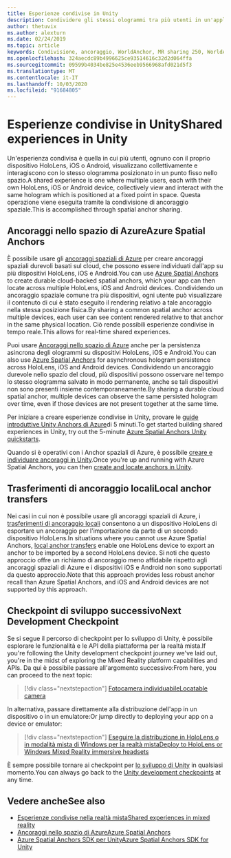 ```yaml
---
title: Esperienze condivise in Unity
description: Condividere gli stessi ologrammi tra più utenti in un'applicazione Unity.
author: thetuvix
ms.author: alexturn
ms.date: 02/24/2019
ms.topic: article
keywords: Condivisione, ancoraggio, WorldAnchor, MR sharing 250, WorldAnchorTransferBatch, SpatialPerception, Azure, ancoraggi spaziali di Azure, ASA
ms.openlocfilehash: 324aecdc89b4996625ce93514616c32d2d064ffa
ms.sourcegitcommit: 09599b4034be825e4536eeb9566968afd021d5f3
ms.translationtype: MT
ms.contentlocale: it-IT
ms.lasthandoff: 10/03/2020
ms.locfileid: "91684805"
---
```

# <a name="shared-experiences-in-unity"></a><span data-ttu-id="2f521-104">Esperienze condivise in Unity</span><span class="sxs-lookup"><span data-stu-id="2f521-104">Shared experiences in Unity</span></span>

<span data-ttu-id="2f521-105">Un'esperienza condivisa è quella in cui più utenti, ognuno con il proprio dispositivo HoloLens, iOS o Android, visualizzano collettivamente e interagiscono con lo stesso ologramma posizionato in un punto fisso nello spazio.</span><span class="sxs-lookup"><span data-stu-id="2f521-105">A shared experience is one where multiple users, each with their own HoloLens, iOS or Android device, collectively view and interact with the same hologram which is positioned at a fixed point in space.</span></span> <span data-ttu-id="2f521-106">Questa operazione viene eseguita tramite la condivisione di ancoraggio spaziale.</span><span class="sxs-lookup"><span data-stu-id="2f521-106">This is accomplished through spatial anchor sharing.</span></span>

## <a name="azure-spatial-anchors"></a><span data-ttu-id="2f521-107">Ancoraggi nello spazio di Azure</span><span class="sxs-lookup"><span data-stu-id="2f521-107">Azure Spatial Anchors</span></span>

<span data-ttu-id="2f521-108">È possibile usare gli <a href="https://docs.microsoft.com/azure/spatial-anchors/overview" target="_blank">ancoraggi spaziali di Azure</a> per creare ancoraggi spaziali durevoli basati sul cloud, che possono essere individuati dall'app su più dispositivi HoloLens, iOS e Android.</span><span class="sxs-lookup"><span data-stu-id="2f521-108">You can use <a href="https://docs.microsoft.com/azure/spatial-anchors/overview" target="_blank">Azure Spatial Anchors</a> to create durable cloud-backed spatial anchors, which your app can then locate across multiple HoloLens, iOS and Android devices.</span></span>  <span data-ttu-id="2f521-109">Condividendo un ancoraggio spaziale comune tra più dispositivi, ogni utente può visualizzare il contenuto di cui è stato eseguito il rendering relativo a tale ancoraggio nella stessa posizione fisica.</span><span class="sxs-lookup"><span data-stu-id="2f521-109">By sharing a common spatial anchor across multiple devices, each user can see content rendered relative to that anchor in the same physical location.</span></span>  <span data-ttu-id="2f521-110">Ciò rende possibili esperienze condivise in tempo reale.</span><span class="sxs-lookup"><span data-stu-id="2f521-110">This allows for real-time shared experiences.</span></span>

<span data-ttu-id="2f521-111">Puoi usare <a href="https://docs.microsoft.com/azure/spatial-anchors/overview" target="_blank">Ancoraggi nello spazio di Azure</a> anche per la persistenza asincrona degli ologrammi su dispositivi HoloLens, iOS e Android.</span><span class="sxs-lookup"><span data-stu-id="2f521-111">You can also use <a href="https://docs.microsoft.com/azure/spatial-anchors/overview" target="_blank">Azure Spatial Anchors</a> for asynchronous hologram persistence across HoloLens, iOS and Android devices.</span></span>  <span data-ttu-id="2f521-112">Condividendo un ancoraggio durevole nello spazio del cloud, più dispositivi possono osservare nel tempo lo stesso ologramma salvato in modo permanente, anche se tali dispositivi non sono presenti insieme contemporaneamente.</span><span class="sxs-lookup"><span data-stu-id="2f521-112">By sharing a durable cloud spatial anchor, multiple devices can observe the same persisted hologram over time, even if those devices are not present together at the same time.</span></span>

<span data-ttu-id="2f521-113">Per iniziare a creare esperienze condivise in Unity, provare le <a href="https://docs.microsoft.com/azure/spatial-anchors/unity-overview" target="_blank">guide introduttive Unity Anchors di Azure</a>di 5 minuti.</span><span class="sxs-lookup"><span data-stu-id="2f521-113">To get started building shared experiences in Unity, try out the 5-minute <a href="https://docs.microsoft.com/azure/spatial-anchors/unity-overview" target="_blank">Azure Spatial Anchors Unity quickstarts</a>.</span></span>

<span data-ttu-id="2f521-114">Quando si è operativi con i Anchor spaziali di Azure, è possibile <a href="https://docs.microsoft.com/azure/spatial-anchors/concepts/create-locate-anchors-unity" target="_blank">creare e individuare ancoraggi in Unity</a>.</span><span class="sxs-lookup"><span data-stu-id="2f521-114">Once you're up and running with Azure Spatial Anchors, you can then <a href="https://docs.microsoft.com/azure/spatial-anchors/concepts/create-locate-anchors-unity" target="_blank">create and locate anchors in Unity</a>.</span></span>

## <a name="local-anchor-transfers"></a><span data-ttu-id="2f521-115">Trasferimenti di ancoraggio locali</span><span class="sxs-lookup"><span data-stu-id="2f521-115">Local anchor transfers</span></span>

<span data-ttu-id="2f521-116">Nei casi in cui non è possibile usare gli ancoraggi spaziali di Azure, i [trasferimenti di ancoraggio locali](../../out-of-scope/local-anchor-transfers-in-unity.md) consentono a un dispositivo HoloLens di esportare un ancoraggio per l'importazione da parte di un secondo dispositivo HoloLens.</span><span class="sxs-lookup"><span data-stu-id="2f521-116">In situations where you cannot use Azure Spatial Anchors, [local anchor transfers](../../out-of-scope/local-anchor-transfers-in-unity.md) enable one HoloLens device to export an anchor to be imported by a second HoloLens device.</span></span>  <span data-ttu-id="2f521-117">Si noti che questo approccio offre un richiamo di ancoraggio meno affidabile rispetto agli ancoraggi spaziali di Azure e i dispositivi iOS e Android non sono supportati da questo approccio.</span><span class="sxs-lookup"><span data-stu-id="2f521-117">Note that this approach provides less robust anchor recall than Azure Spatial Anchors, and iOS and Android devices are not supported by this approach.</span></span>

## <a name="next-development-checkpoint"></a><span data-ttu-id="2f521-118">Checkpoint di sviluppo successivo</span><span class="sxs-lookup"><span data-stu-id="2f521-118">Next Development Checkpoint</span></span>

<span data-ttu-id="2f521-119">Se si segue il percorso di checkpoint per lo sviluppo di Unity, è possibile esplorare le funzionalità e le API della piattaforma per la realtà mista.</span><span class="sxs-lookup"><span data-stu-id="2f521-119">If you're following the Unity development checkpoint journey we've laid out, you're in the midst of exploring the Mixed Reality platform capabilities and APIs.</span></span> <span data-ttu-id="2f521-120">Da qui è possibile passare all'argomento successivo:</span><span class="sxs-lookup"><span data-stu-id="2f521-120">From here, you can proceed to the next topic:</span></span>

> [!div class="nextstepaction"]
> [<span data-ttu-id="2f521-121">Fotocamera individuabile</span><span class="sxs-lookup"><span data-stu-id="2f521-121">Locatable camera</span></span>](locatable-camera-in-unity.md)

<span data-ttu-id="2f521-122">In alternativa, passare direttamente alla distribuzione dell'app in un dispositivo o in un emulatore:</span><span class="sxs-lookup"><span data-stu-id="2f521-122">Or jump directly to deploying your app on a device or emulator:</span></span>

> [!div class="nextstepaction"]
> [<span data-ttu-id="2f521-123">Eseguire la distribuzione in HoloLens o in modalità mista di Windows per la realtà mista</span><span class="sxs-lookup"><span data-stu-id="2f521-123">Deploy to HoloLens or Windows Mixed Reality immersive headsets</span></span>](../platform-capabilities-and-apis/using-visual-studio.md)

<span data-ttu-id="2f521-124">È sempre possibile tornare ai checkpoint per [lo sviluppo di Unity](unity-development-overview.md#3-platform-capabilities-and-apis) in qualsiasi momento.</span><span class="sxs-lookup"><span data-stu-id="2f521-124">You can always go back to the [Unity development checkpoints](unity-development-overview.md#3-platform-capabilities-and-apis) at any time.</span></span>

## <a name="see-also"></a><span data-ttu-id="2f521-125">Vedere anche</span><span class="sxs-lookup"><span data-stu-id="2f521-125">See also</span></span>
* [<span data-ttu-id="2f521-126">Esperienze condivise nella realtà mista</span><span class="sxs-lookup"><span data-stu-id="2f521-126">Shared experiences in mixed reality</span></span>](../platform-capabilities-and-apis/shared-experiences-in-mixed-reality.md)
* <span data-ttu-id="2f521-127"><a href="https://docs.microsoft.com/azure/spatial-anchors" target="_blank">Ancoraggi nello spazio di Azure</a></span><span class="sxs-lookup"><span data-stu-id="2f521-127"><a href="https://docs.microsoft.com/azure/spatial-anchors" target="_blank">Azure Spatial Anchors</a></span></span>
* <span data-ttu-id="2f521-128"><a href="https://docs.microsoft.com/dotnet/api/Microsoft.Azure.SpatialAnchors" target="_blank">Azure Spatial Anchors SDK per Unity</a></span><span class="sxs-lookup"><span data-stu-id="2f521-128"><a href="https://docs.microsoft.com/dotnet/api/Microsoft.Azure.SpatialAnchors" target="_blank">Azure Spatial Anchors SDK for Unity</a></span></span>
